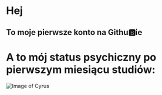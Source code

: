 # Hej

## To moje pierwsze konto na Githu:b:ie

# A to mój status psychiczny po pierwszym miesiącu studiów: #

![Image of Cyrus](https://wompampsupport.azureedge.net/fetchimage?siteId=7575&v=2&jpgQuality=100&width=700&url=https%3A%2F%2Fi.kym-cdn.com%2Fentries%2Ficons%2Ffacebook%2F000%2F027%2F486%2FScreen_Shot_2018-10-26_at_11.49.18_AM.jpg)


